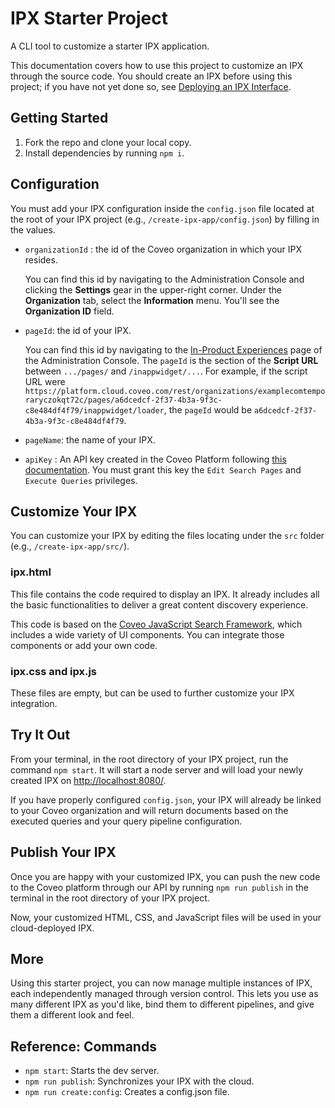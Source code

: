 # IPX Starter Project

A CLI tool to customize a starter IPX application.

This documentation covers how to use this project to customize an IPX through the source code. You should create an IPX before using this project; if you have not yet done so, see [Deploying an IPX Interface](https://docs.coveo.com/en/3160/build-a-search-ui/manage-coveo-in-product-experiences-ipx#deploying-an-ipx-interface-overview).

## Getting Started

1. Fork the repo and clone your local copy.
2. Install dependencies by running `npm i`.

## Configuration

You must add your IPX configuration inside the `config.json` file located at the root of your IPX project (e.g., `/create-ipx-app/config.json`) by filling in the values.

- `organizationId` : the id of the Coveo organization in which your IPX resides.

    You can find this id by navigating to the Administration Console and clicking the **Settings** gear in the upper-right corner. Under the **Organization** tab, select the **Information** menu. You'll see the **Organization ID** field.

- `pageId`: the id of your IPX.

    You can find this id by navigating to the [In-Product Experiences](https://platform.cloud.coveo.com/admin/#/search/in-app-widgets) page of the Administration Console. The `pageId` is the section of the **Script URL** between `.../pages/` and `/inappwidget/...`. For example, if the script URL were `https://platform.cloud.coveo.com/rest/organizations/examplecomtemporaryczokqt72c/pages/a6dcedcf-2f37-4b3a-9f3c-c8e484df4f79/inappwidget/loader`, the `pageId` would be `a6dcedcf-2f37-4b3a-9f3c-c8e484df4f79`.

- `pageName`: the name of your IPX.

- `apiKey` : An API key created in the Coveo Platform following [this documentation](https://docs.coveo.com/en/1718/manage-an-organization/manage-api-keys#add-an-api-key). You must grant this key the `Edit Search Pages` and `Execute Queries` privileges.

## Customize Your IPX

You can customize your IPX by editing the files locating under the `src` folder (e.g., `/create-ipx-app/src/`).

### ipx.html

This file contains the code required to display an IPX. It already includes all the basic functionalities to deliver a great content discovery experience.

This code is based on the [Coveo JavaScript Search Framework](https://docs.coveo.com/en/375/), which includes a wide variety of UI components. You can integrate those components or add your own code.

### ipx.css and ipx.js

These files are empty, but can be used to further customize your IPX integration.

## Try It Out

From your terminal, in the root directory of your IPX project, run the command `npm start`. It will start a node server and will load your newly created IPX on [http://localhost:8080/](http://localhost:8080/).

If you have properly configured `config.json`, your IPX will already be linked to your Coveo organization and will return documents based on the executed queries and your query pipeline configuration.

## Publish Your IPX

Once you are happy with your customized IPX, you can push the new code to the Coveo platform through our API by running `npm run publish` in the terminal in the root directory of your IPX project.

Now, your customized HTML, CSS, and JavaScript files will be used in your cloud-deployed IPX.

## More

Using this starter project, you can now manage multiple instances of IPX, each independently managed through version control. This lets you use as many different IPX as you'd like, bind them to different pipelines, and give them a different look and feel.

## Reference: Commands

- `npm start`: Starts the dev server.
- `npm run publish`: Synchronizes your IPX with the cloud.
- `npm run create:config`: Creates a config.json file.
